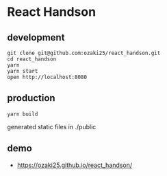 # React Handson

## development

```
git clone git@github.com:ozaki25/react_handson.git
cd react_handson
yarn
yarn start
open http://localhost:8080
```

## production

```
yarn build
```

generated static files in ./public

## demo

- https://ozaki25.github.io/react_handson/
